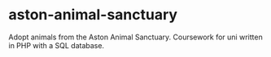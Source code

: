 # aston-animal-sanctuary
Adopt animals from the Aston Animal Sanctuary. Coursework for uni written in PHP with a SQL database.

